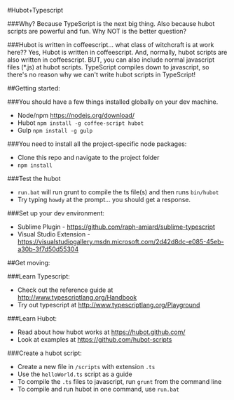 #Hubot+Typescript
 
###Why? 
Because TypeScript is the next big thing. Also because hubot scripts are powerful and fun. Why NOT is the better question?

###Hubot is written in coffeescript... what class of witchcraft is at work here??
Yes, Hubot is written in coffeescript. And, normally, hubot scripts are also written in coffeescript. BUT, you can also include normal javascript files (*.js) at hubot scripts. TypeScript compiles down to javascript, so there's no reason why we can't write hubot scripts in TypeScript! 

##Getting started:   

###You should have a few things installed globally on your dev machine.
- Node/npm https://nodejs.org/download/
- Hubot `npm install -g coffee-script hubot`
- Gulp `npm install -g gulp`

###You need to install all the project-specific node packages:
- Clone this repo and navigate to the project folder
- `npm install`

###Test the hubot
- `run.bat` will run grunt to compile the ts file(s) and then runs `bin/hubot`
- Try typing `howdy` at the prompt... you should get a response.

###Set up your dev environment:
- Sublime Plugin - https://github.com/raph-amiard/sublime-typescript
- Visual Studio Extension - https://visualstudiogallery.msdn.microsoft.com/2d42d8dc-e085-45eb-a30b-3f7d50d55304

##Get moving:

###Learn Typescript:
- Check out the reference guide at http://www.typescriptlang.org/Handbook
- Try out typescript at http://www.typescriptlang.org/Playground

###Learn Hubot:
- Read about how hubot works at https://hubot.github.com/
- Look at examples at https://github.com/hubot-scripts

###Create a hubot script:
- Create a new file in `/scripts` with extension `.ts`
- Use the `helloWorld.ts` script as a guide
- To compile the `.ts` files to javascript, run `grunt` from the command line
- To compile and run hubot in one command, use `run.bat`
